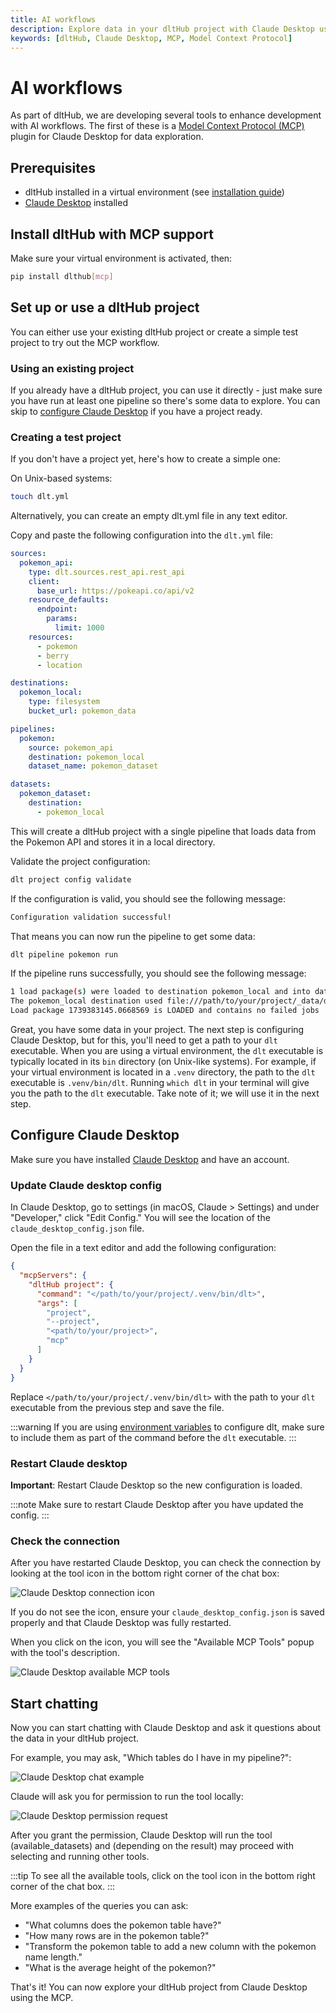 ```yaml
---
title: AI workflows
description: Explore data in your dltHub project with Claude Desktop using the Model Context Protocol
keywords: [dltHub, Claude Desktop, MCP, Model Context Protocol]
---
```


# AI workflows

As part of dltHub, we are developing several tools to enhance development with AI workflows. The first of these is a [Model Context Protocol (MCP)](https://modelcontextprotocol.io) plugin for Claude Desktop for data exploration.

## Prerequisites
- dltHub installed in a virtual environment (see [installation guide](../getting-started/installation.md))
- [Claude Desktop](https://claude.ai/download) installed

## Install dltHub with MCP support

Make sure your virtual environment is activated, then:

```sh
pip install dlthub[mcp]
```

## Set up or use a dltHub project

You can either use your existing dltHub project or create a simple test project to try out the MCP workflow.

### Using an existing project
If you already have a dltHub project, you can use it directly - just make sure you have run at least one pipeline so there's some data to explore. You can skip to [configure Claude Desktop](#configure-claude-desktop) if you have a project ready.

### Creating a test project
If you don't have a project yet, here's how to create a simple one:

On Unix-based systems:

```sh
touch dlt.yml
```

Alternatively, you can create an empty dlt.yml file in any text editor.

Copy and paste the following configuration into the `dlt.yml` file:

```yaml
sources:
  pokemon_api:
    type: dlt.sources.rest_api.rest_api
    client:
      base_url: https://pokeapi.co/api/v2
    resource_defaults:
      endpoint:
        params:
          limit: 1000
    resources:
      - pokemon
      - berry
      - location

destinations:
  pokemon_local:
    type: filesystem
    bucket_url: pokemon_data

pipelines:
  pokemon:
    source: pokemon_api
    destination: pokemon_local
    dataset_name: pokemon_dataset

datasets:
  pokemon_dataset:
    destination:
      - pokemon_local
```

This will create a dltHub project with a single pipeline that loads data from the Pokemon API and stores it in a local directory.

Validate the project configuration:

```sh
dlt project config validate
```

If the configuration is valid, you should see the following message:

```sh
Configuration validation successful!
```

That means you can now run the pipeline to get some data:

```sh
dlt pipeline pokemon run
```

If the pipeline runs successfully, you should see the following message:

```sh
1 load package(s) were loaded to destination pokemon_local and into dataset pokemon_dataset
The pokemon_local destination used file:///path/to/your/project/_data/dev/local/pokemon_data location to store data
Load package 1739383145.0668569 is LOADED and contains no failed jobs
```

Great, you have some data in your project. The next step is configuring Claude Desktop, but for this, you'll need to get a path to your `dlt` executable. When you are using a virtual environment, the `dlt` executable is typically located in its `bin` directory (on Unix-like systems). For example, if your virtual environment is located in a `.venv` directory, the path to the `dlt` executable is `.venv/bin/dlt`.
Running `which dlt` in your terminal will give you the path to the `dlt` executable. Take note of it; we will use it in the next step.

## Configure Claude Desktop

Make sure you have installed [Claude Desktop](https://claude.ai/download) and have an account.

### Update Claude desktop config

In Claude Desktop, go to settings (in macOS, Claude > Settings) and under "Developer," click "Edit Config." You will see the location of the `claude_desktop_config.json` file.

Open the file in a text editor and add the following configuration:

```json
{
  "mcpServers": {
    "dltHub project": {
      "command": "</path/to/your/project/.venv/bin/dlt>",
      "args": [
        "project",
        "--project",
        "<path/to/your/project>",
        "mcp"
      ]
    }
  }
}
```

Replace `</path/to/your/project/.venv/bin/dlt>` with the path to your `dlt` executable from the previous step and save the file.

:::warning
If you are using [environment variables](../../general-usage/credentials/setup.md#environment-variables) to configure dlt, make sure to include them as part of the command before the `dlt` executable.
:::

### Restart Claude desktop

**Important**: Restart Claude Desktop so the new configuration is loaded.

:::note
Make sure to restart Claude Desktop after you have updated the config.
:::

### Check the connection

After you have restarted Claude Desktop, you can check the connection by looking at the tool icon in the bottom right corner of the chat box:

![Claude Desktop connection icon](https://storage.googleapis.com/dlt-blog-images/plus/mcp/claude-desktop-tool-icon.png)

If you do not see the icon, ensure your `claude_desktop_config.json` is saved properly and that Claude Desktop was fully restarted.

When you click on the icon, you will see the "Available MCP Tools" popup with the tool's description.

![Claude Desktop available MCP tools](https://storage.googleapis.com/dlt-blog-images/plus/mcp/claude-desktop-available-tools.png)

## Start chatting

Now you can start chatting with Claude Desktop and ask it questions about the data in your dltHub project.

For example, you may ask, "Which tables do I have in my pipeline?":

![Claude Desktop chat example](https://storage.googleapis.com/dlt-blog-images/plus/mcp/claude-desktop-chat-example.png)

Claude will ask you for permission to run the tool locally:

![Claude Desktop permission request](https://storage.googleapis.com/dlt-blog-images/plus/mcp/claude-desktop-permission-request.png)

After you grant the permission, Claude Desktop will run the tool (available_datasets) and (depending on the result) may proceed with selecting and running other tools.

:::tip
To see all the available tools, click on the tool icon in the bottom right corner of the chat box.
:::

More examples of the queries you can ask:

- "What columns does the pokemon table have?"
- "How many rows are in the pokemon table?"
- "Transform the pokemon table to add a new column with the pokemon name length."
- "What is the average height of the pokemon?"

That's it! You can now explore your dltHub project from Claude Desktop using the MCP.

